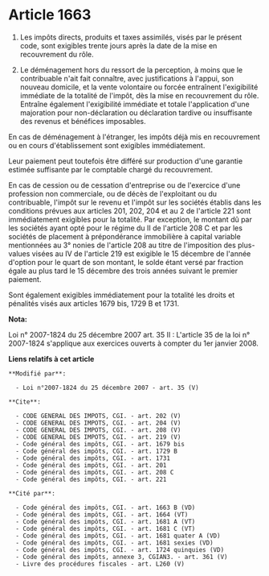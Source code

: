 # Article 1663

1. Les impôts directs, produits et taxes assimilés, visés par le présent code, sont exigibles trente jours après la date de
la mise en recouvrement du rôle. 

2. Le déménagement hors du ressort de la perception, à moins que le contribuable n'ait fait connaître, avec justifications à
l'appui, son nouveau domicile, et la vente volontaire ou forcée entraînent l'exigibilité immédiate de la totalité de l'impôt,
dès la mise en recouvrement du rôle. Entraîne également l'exigibilité immédiate et totale l'application d'une majoration pour
non-déclaration ou déclaration tardive ou insuffisante des revenus et bénéfices imposables. 

En cas de déménagement à l'étranger, les impôts déjà mis en recouvrement ou en cours d'établissement sont exigibles
immédiatement. 

Leur paiement peut toutefois être différé sur production d'une garantie estimée suffisante par le comptable chargé du
recouvrement. 

En cas de cession ou de cessation d'entreprise ou de l'exercice d'une profession non commerciale, ou de décès de l'exploitant
ou du contribuable, l'impôt sur le revenu et l'impôt sur les sociétés établis dans les conditions prévues aux articles 201,
202, 204 et au 2 de l'article 221 sont immédiatement exigibles pour la totalité. Par exception, le montant dû par les
sociétés ayant opté pour le régime du II de l'article 208 C et par les sociétés de placement à prépondérance immobilière à
capital variable mentionnées au 3° nonies de l'article 208 au titre de l'imposition des plus-values visées au IV de l'article
219 est exigible le 15 décembre de l'année d'option pour le quart de son montant, le solde étant versé par fraction égale au
plus tard le 15 décembre des trois années suivant le premier paiement. 

Sont également exigibles immédiatement pour la totalité les droits et pénalités visés aux articles 1679 bis, 1729 B et 1731.

**Nota:**

Loi n° 2007-1824 du 25 décembre 2007 art. 35 II : L'article 35 de la loi n° 2007-1824 s'applique aux exercices ouverts à
compter du 1er janvier 2008.

**Liens relatifs à cet article**

	**Modifié par**:

	  - Loi n°2007-1824 du 25 décembre 2007 - art. 35 (V)

	**Cite**:

	  - CODE GENERAL DES IMPOTS, CGI. - art. 202 (V)
	  - CODE GENERAL DES IMPOTS, CGI. - art. 204 (V)
	  - CODE GENERAL DES IMPOTS, CGI. - art. 208 (V)
	  - CODE GENERAL DES IMPOTS, CGI. - art. 219 (V)
	  - Code général des impôts, CGI. - art. 1679 bis
	  - Code général des impôts, CGI. - art. 1729 B
	  - Code général des impôts, CGI. - art. 1731
	  - Code général des impôts, CGI. - art. 201
	  - Code général des impôts, CGI. - art. 208 C
	  - Code général des impôts, CGI. - art. 221

	**Cité par**:

	  - Code général des impôts, CGI. - art. 1663 B (VD)
	  - Code général des impôts, CGI. - art. 1664 (VT)
	  - Code général des impôts, CGI. - art. 1681 A (VT)
	  - Code général des impôts, CGI. - art. 1681 C (VT)
	  - Code général des impôts, CGI. - art. 1681 quater A (VD)
	  - Code général des impôts, CGI. - art. 1681 sexies (VD)
	  - Code général des impôts, CGI. - art. 1724 quinquies (VD)
	  - Code général des impôts, annexe 3, CGIAN3. - art. 361 (V)
	  - Livre des procédures fiscales - art. L260 (V)
